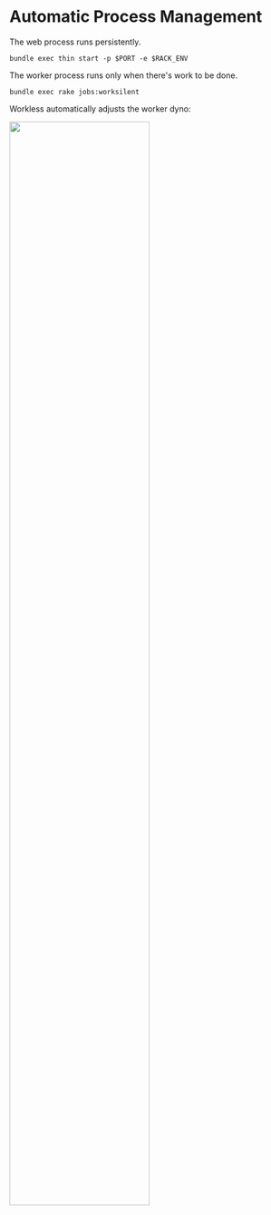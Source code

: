 <!SLIDE>
# Automatic Process Management

The web process runs persistently.

    bundle exec thin start -p $PORT -e $RACK_ENV

The worker process runs only when there's work to be done.

    bundle exec rake jobs:worksilent

Workless automatically adjusts the worker dyno:

<img align=center width="70%" src="image/_images/heroku_dynos.png">
